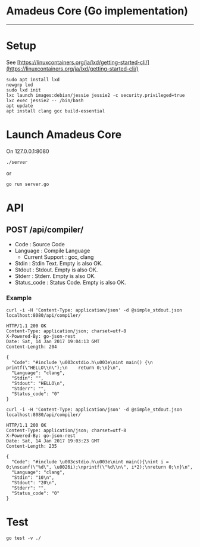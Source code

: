 # Amadeus Core (Go implementation)

---

# Setup

See [https://linuxcontainers.org/ja/lxd/getting-started-cli/](https://linuxcontainers.org/ja/lxd/getting-started-cli/)

```
sudo apt install lxd
newgrp lxd
sudo lxd init
lxc launch images:debian/jessie jessie2 -c security.privileged=true
lxc exec jessie2 -- /bin/bash
apt update
apt install clang gcc build-essential
```

# Launch Amadeus Core

On 127.0.0.1:8080
```
./server
```
or
```
go run server.go
```

# API

## POST /api/compiler/ 

- Code : Source Code
- Language : Compile Language
    - Current Support : gcc, clang
- Stdin : Stdin Text. Empty is also OK.
- Stdout : Stdout. Empty is also OK.
- Stderr : Stderr. Empty is also OK.
- Status_code : Status Code. Empty is also OK.

### Example

```
curl -i -H 'Content-Type: application/json' -d @simple_stdout.json localhost:8080/api/compiler/

HTTP/1.1 200 OK
Content-Type: application/json; charset=utf-8
X-Powered-By: go-json-rest
Date: Sat, 14 Jan 2017 19:04:13 GMT
Content-Length: 204

{
  "Code": "#include \u003cstdio.h\u003e\nint main() {\n    printf(\"HELLO\\n\");\n    return 0;\n}\n",
  "Language": "clang",
  "Stdin": "",
  "Stdout": "HELLO\n",
  "Stderr": "",
  "Status_code": "0"
}
```

```
curl -i -H 'Content-Type: application/json' -d @simple_stdout.json localhost:8080/api/compiler/

HTTP/1.1 200 OK
Content-Type: application/json; charset=utf-8
X-Powered-By: go-json-rest
Date: Sat, 14 Jan 2017 19:03:23 GMT
Content-Length: 235

{
  "Code": "#include \u003cstdio.h\u003e\nint main(){\nint i = 0;\nscanf(\"%d\", \u0026i);\nprintf(\"%d\\n\", i*2);\nreturn 0;\n}\n",
  "Language": "clang",
  "Stdin": "10\n",
  "Stdout": "20\n",
  "Stderr": "",
  "Status_code": "0"
}
```

# Test

```
go test -v ./
```
